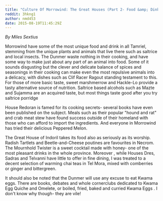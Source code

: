 ```yaml
---
title: "Culture Of Morrowind: The Great Houses (Part 2- Food &amp; Dink)"
reddit: 3hkng1
author: nmd453
date: 2015-08-19T11:45:29Z
---
```


*By Miles Sextius*

Morrowind have some of the most unique food and drink in all Tamriel, stemming from the unique plants and animals that live there such as saltrice and local insects. The Dunmer waste nothing in their cooking, and have some way to make just about any part of an animal into food. Some of it sounds disgusting but the clever and delicate balance of spices and seasonings in their cooking can make even the most repulsive animals into a delicacy, with dishes such as Clif Racer Ragout standing testament to this. For those of more basic taste, sweet marshmerrow and Hackle-Lo provide a tasty alternative source of nutrition. Saltrice based alcohols such as Mazte and Sujamma are an acquired taste, but most things taste good after you try saltrice porridge

House Redoran is famed for its cooking secrets- several books have even been published on the subject. Meals such as their popular "hound and rat" and crab meat stew have found success outside of their homeland with those who can afford to import the ingredients. And everyone in Morrowind has tried their delicious Peppered Melon.

The Great House of Indoril takes its food also as seriously as its worship. Radish Tartlets and Beetle-and-Cheese poutines are favourites in Necrom. The Mournhold Twister is a sweet cocktail made with honey- one of the most pleasant drinks in the whole province. Moreover , while Houses Dres, Sadras and Telvanni have little to offer in fine dining, I was treated to a decent selection of warming chai teas in Tel Mora, mixed with comberries or ginger and bittergreen. 

It should also be noted that the Dunmer will use any excuse to eat Kwama eggs. There are books, debates and whole cornerclubs dedicated to Kwama Egg Quiche and Omelete, or boiled, fried, baked and curried Kwama Eggs . I don't know why though- they are vile!

